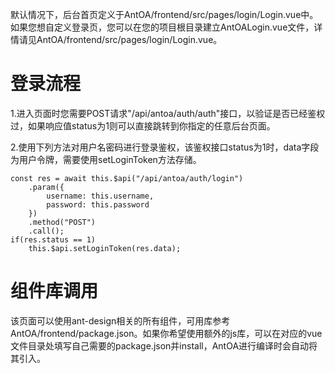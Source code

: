 默认情况下，后台首页定义于AntOA/frontend/src/pages/login/Login.vue中。如果您想自定义登录页，您可以在您的项目根目录建立AntOALogin.vue文件，详情请见AntOA/frontend/src/pages/login/Login.vue。

# 登录流程

1.进入页面时您需要POST请求"/api/antoa/auth/auth"接口，以验证是否已经鉴权过，如果响应值status为1则可以直接跳转到你指定的任意后台页面。

2.使用下列方法对用户名密码进行登录鉴权，该鉴权接口status为1时，data字段为用户令牌，需要使用setLoginToken方法存储。

```
const res = await this.$api("/api/antoa/auth/login")
	.param({
		username: this.username,
		password: this.password
	})
	.method("POST")
	.call();
if(res.status == 1)
	this.$api.setLoginToken(res.data);
```

# 组件库调用
该页面可以使用ant-design相关的所有组件，可用库参考AntOA/frontend/package.json。如果你希望使用额外的js库，可以在对应的vue文件目录处填写自己需要的package.json并install，AntOA进行编译时会自动将其引入。